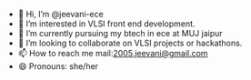- 👋 Hi, I’m @jeevani-ece
- 👀 I’m interested in VLSI front end development.
- 🌱 I’m currently pursuing my btech in ece at MUJ  jaipur
- 💞️ I’m looking to collaborate on VLSI projects or hackathons.
- 📫 How to reach me mail:2005.jeevani@gmail.com
- 😄 Pronouns: she/her

<!---
jeevani-ece/jeevani-ece is a ✨ special ✨ repository because its `README.md` (this file) appears on your GitHub profile.
You can click the Preview link to take a look at your changes.
--->
